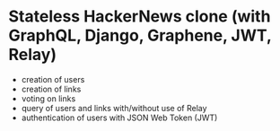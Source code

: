 # Stateless HackerNews clone (with GraphQL, Django, Graphene, JWT, Relay)

- creation of users
- creation of links
- voting on links
- query of users and links with/without use of Relay
- authentication of users with JSON Web Token (JWT)
